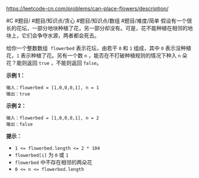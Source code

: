 https://leetcode-cn.com/problems/can-place-flowers/description/

#C #题目/ #题目/知识点/贪心 #题目/知识点/数组 #题目/难度/简单
假设有一个很长的花坛，一部分地块种植了花，另一部分却没有。可是，花不能种植在相邻的地块上，它们会争夺水源，两者都会死去。

给你一个整数数组  `flowerbed` 表示花坛，由若干 `0` 和 `1` 组成，其中 `0` 表示没种植花，`1` 表示种植了花。另有一个数 `n` ，能否在不打破种植规则的情况下种入 `n` 朵花？能则返回 `true` ，不能则返回 `false`。

**示例 1：**
```
输入：flowerbed = [1,0,0,0,1], n = 1
输出：true
```

**示例 2：**
```
输入：flowerbed = [1,0,0,0,1], n = 2
输出：false
```

**提示：**
-   `1 <= flowerbed.length <= 2 * 104`
-   `flowerbed[i]` 为 `0` 或 `1`
-   `flowerbed` 中不存在相邻的两朵花
-   `0 <= n <= flowerbed.length`